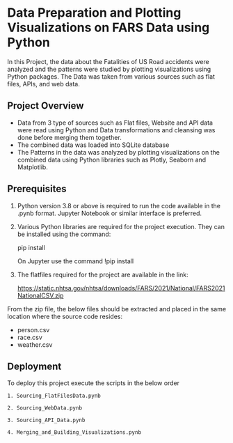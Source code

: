 
# Data Preparation and Plotting Visualizations on FARS Data using Python

In this Project, the data about the Fatalities of US Road accidents were analyzed and the patterns were studied by plotting visualizations using Python packages.  The Data was taken from various sources such as flat files, APIs, and web data. 


## Project Overview

- Data from 3 type of sources such as Flat files, Website and API data were read using Python and Data transformations and cleansing was done before merging them together. 
- The combined data was loaded into SQLite database 
- The Patterns in the data was analyzed by plotting visualizations on the combined data using Python libraries such as Plotly, Seaborn and Matplotlib.

## Prerequisites

1.  Python version 3.8 or above is required to run the code available in the .pynb format.
Jupyter Notebook or similar interface is preferred. 

2.  Various Python libraries are required for the project execution. They can be installed using the command:

    pip install <library name>

    On Jupyter use the command  !pip install <library name>

3. The flatfiles required for the project are available in the link:

    https://static.nhtsa.gov/nhtsa/downloads/FARS/2021/National/FARS2021NationalCSV.zip

From the zip file, the below files should be extracted and placed in the same location where the source code resides:

- person.csv
- race.csv
- weather.csv



## Deployment

To deploy this project execute the scripts in the below order

    1. Sourcing_FlatFilesData.pynb

    2. Sourcing_WebData.pynb

    3. Sourcing_API_Data.pynb

    4. Merging_and_Building_Visualizations.pynb
